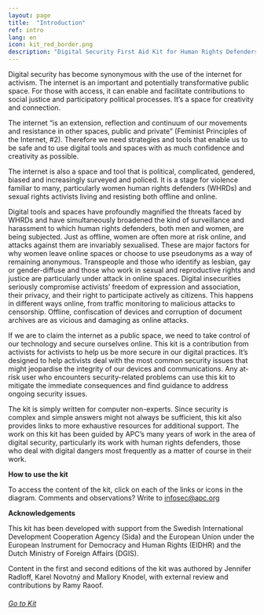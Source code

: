 ```yaml
---
layout: page
title:  "Introduction"
ref: intro
lang: en
icon: kit_red_border.png
description: "Digital Security First Aid Kit for Human Rights Defenders (2nd. edition)"
---
```


Digital security has become synonymous with the use of the internet for activism. The internet is an important and potentially transformative public space. For those with access, it can enable and facilitate contributions to social justice and participatory political processes. It’s a space for creativity and connection.

The internet “is an extension, reflection and continuum of our movements and resistance in other spaces, public and private” (Feminist Principles of the Internet, #2). Therefore we need strategies and tools that enable us to be safe and to use digital tools and spaces with as much confidence and creativity as possible.

The internet is also a space and tool that is political, complicated, gendered, biased and increasingly surveyed and policed. It is a stage for violence familiar to many, particularly women human rights defenders (WHRDs) and sexual rights activists living and resisting both offline and online.

Digital tools and spaces have profoundly magnified the threats faced by WHRDs and have simultaneously broadened the kind of surveillance and harassment to which human rights defenders, both men and women, are being subjected. Just as offline, women are often more at risk online, and attacks against them are invariably sexualised. These are major factors for why women leave online spaces or choose to use pseudonyms as a way of remaining anonymous. Transpeople and those who identify as lesbian, gay or gender-diffuse and those who work in sexual and reproductive rights and justice are particularly under attack in online spaces. Digital insecurities seriously compromise activists’ freedom of expression and association, their privacy, and their right to participate actively as citizens. This happens in different ways online, from traffic monitoring to malicious attacks to censorship. Offline, confiscation of devices and corruption of document archives are as vicious and damaging as online attacks.

If we are to claim the internet as a public space, we need to take control of our technology and secure ourselves online. This kit is a contribution from activists for activists to help us be more secure in our digital practices. It’s designed to help activists deal with the most common security issues that might jeopardise the integrity of our devices and communications. Any at-risk user who encounters security-related problems can use this kit to mitigate the immediate consequences and find guidance to address ongoing security issues.

The kit is simply written for computer non-experts. Since security is complex and simple answers might not always be sufficient, this kit also provides links to more exhaustive resources for additional support. The work on this kit has been guided by APC’s many years of work in the area of digital security, particularly its work with human rights defenders, those who deal with digital dangers most frequently as a matter of course in their work.

**How to use the kit**

To access the content of the kit, click on each of the links or icons in the diagram.
Comments and observations? Write to infosec@apc.org

**Acknowledgements**

This kit has been developed with support from the Swedish International Development Cooperation Agency (Sida) and the European Union under the European Instrument for Democracy and Human Rights (EIDHR) and the Dutch Ministry of Foreign Affairs (DGIS).

Content in the first and second editions of the kit was authored by Jennifer Radloff, Karel Novotný and Mallory Knodel, with external review and contributions by Ramy Raoof.

###### [Go to Kit]({{site.baseurl}}/)